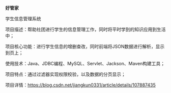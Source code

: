 **好管家**

学生信息管理系统

项目描述：帮助社团进行学生的信息管理工作，同时将平时学到的知识应用到生活中；

项目核心功能：进行学生信息的增删查改，同时前端将JSON数据进行解析，显示到页上；

使用技术：Java、JDBC编程、MySQL、Servlet、Jackson、Maven构建工具；

项目特点：通过过滤器实现权限校验，以及数据的分页显示；

项目详情：https://blog.csdn.net/jiangkun0331/article/details/107887435

